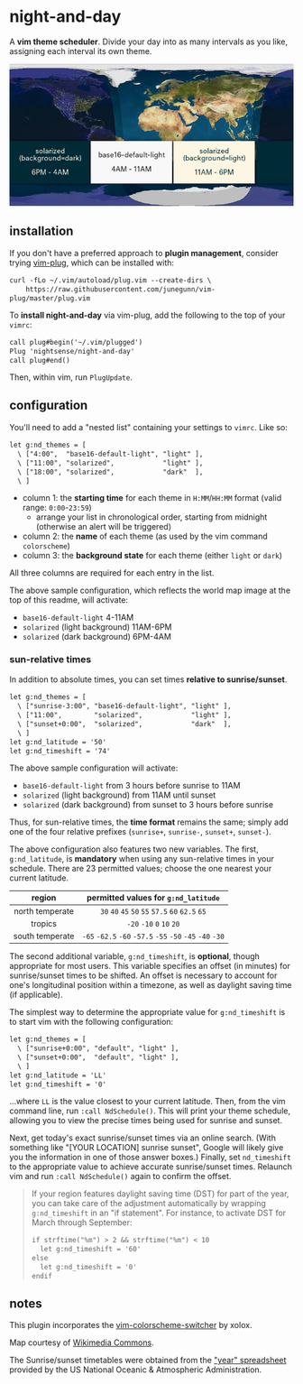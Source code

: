 # night-and-day

A **vim theme scheduler**. Divide your day into as many intervals as you like, assigning each interval its own theme.

![](map.jpg)

## installation

If you don't have a preferred approach to **plugin management**, consider trying [vim-plug](https://github.com/junegunn/vim-plug), which can be installed with:

~~~
curl -fLo ~/.vim/autoload/plug.vim --create-dirs \
    https://raw.githubusercontent.com/junegunn/vim-plug/master/plug.vim
~~~

To **install night-and-day** via vim-plug, add the following to the top of your `vimrc`:

~~~
call plug#begin('~/.vim/plugged')
Plug 'nightsense/night-and-day'
call plug#end()
~~~

Then, within vim, run `PlugUpdate`.

## configuration

You'll need to add a "nested list" containing your settings to `vimrc`. Like so:

```
let g:nd_themes = [
  \ ["4:00",  "base16-default-light", "light" ],
  \ ["11:00", "solarized",            "light" ],
  \ ["18:00", "solarized",            "dark"  ],
  \ ]
```

- column 1: the **starting time** for each theme in `H:MM`/`HH:MM` format (valid range: `0:00`-`23:59`)
  - arrange your list in chronological order, starting from midnight (otherwise an alert will be triggered)
- column 2: the **name** of each theme (as used by the vim command `colorscheme`)
- column 3: the **background state** for each theme (either `light` or `dark`)

All three columns are required for each entry in the list.

The above sample configuration, which reflects the world map image at the top of this readme, will activate:

- `base16-default-light` 4-11AM
- `solarized` (light background) 11AM-6PM
- `solarized` (dark background) 6PM-4AM

### sun-relative times

In addition to absolute times, you can set times **relative to sunrise/sunset**.

```
let g:nd_themes = [
  \ ["sunrise-3:00", "base16-default-light", "light" ],
  \ ["11:00",        "solarized",            "light" ],
  \ ["sunset+0:00",  "solarized",            "dark"  ],
  \ ]
let g:nd_latitude = '50'
let g:nd_timeshift = '74'
```

The above sample configuration will activate:

- `base16-default-light` from 3 hours before sunrise to 11AM
- `solarized` (light background) from 11AM until sunset
- `solarized` (dark background) from sunset to 3 hours before sunrise

Thus, for sun-relative times, the **time format** remains the same; simply add one of the four relative prefixes (`sunrise+`, `sunrise-`, `sunset+`, `sunset-`).

The above configuration also features two new variables. The first, `g:nd_latitude`, is **mandatory** when using any sun-relative times in your schedule. There are 23 permitted values; choose the one nearest your current latitude.

region          | permitted values for `g:nd_latitude`
:--------------:|:-----------------------------------:
north temperate | `30` `40` `45` `50` `55` `57.5` `60` `62.5` `65`
tropics         | `-20` `-10` `0` `10` `20`
south temperate | `-65` `-62.5` `-60` `-57.5` `-55` `-50` `-45` `-40` `-30`

The second additional variable, `g:nd_timeshift`, is **optional**, though appropriate for most users. This variable specifies an offset (in minutes) for sunrise/sunset times to be shifted. An offset is necessary to account for one's longitudinal position within a timezone, as well as daylight saving time (if applicable).

The simplest way to determine the appropriate value for `g:nd_timeshift` is to start vim with the following configuration:

```
let g:nd_themes = [
  \ ["sunrise+0:00", "default", "light" ],
  \ ["sunset+0:00",  "default", "light" ],
  \ ]
let g:nd_latitude = 'LL'
let g:nd_timeshift = '0'
```

...where `LL` is the value closest to your current latitude. Then, from the vim command line, run `:call NdSchedule()`. This will print your theme schedule, allowing you to view the precise times being used for sunrise and sunset.

Next, get today's exact sunrise/sunset times via an online search. (With something like "[YOUR LOCATION] sunrise sunset", Google will likely give you the information in one of those answer boxes.) Finally, set `nd_timeshift` to the appropriate value to achieve accurate sunrise/sunset times. Relaunch vim and run `:call NdSchedule()` again to confirm the offset.

> If your region features daylight saving time (DST) for part of the year, you can take care of the adjustment automatically by wrapping `g:nd_timeshift` in an "if statement". For instance, to activate DST for March through September:
>
> ```
> if strftime("%m") > 2 && strftime("%m") < 10
>   let g:nd_timeshift = '60'
> else
>   let g:nd_timeshift = '0'
> endif
> ```

## notes

This plugin incorporates the [vim-colorscheme-switcher](https://github.com/xolox/vim-colorscheme-switcher) by xolox.

Map courtesy of [Wikimedia Commons](https://commons.wikimedia.org/wiki/File:Daylight_Map,_nonscientific_(0900_UTC).jpg).

The Sunrise/sunset timetables were obtained from the ["year" spreadsheet](https://www.esrl.noaa.gov/gmd/grad/solcalc/calcdetails.html) provided by the US National Oceanic & Atmospheric Administration.

